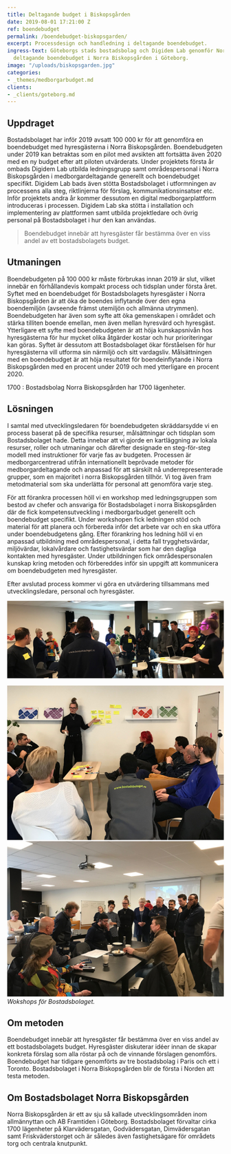 ```yaml
---
title: Deltagande budget i Biskopsgården
date: 2019-08-01 17:21:00 Z
ref: boendebudget
permalink: /boendebudget-biskopsgarden/
excerpt: Processdesign och handledning i deltagande boendebudget.
ingress-text: Göteborgs stads bostadsbolag och Digidem Lab genomför Nordens första
  deltagande boendebudget i Norra Biskopsgården i Göteborg.
image: "/uploads/biskopsgarden.jpg"
categories:
- _themes/medborgarbudget.md
clients:
- _clients/goteborg.md
---
```


## Uppdraget
Bostadsbolaget har inför 2019 avsatt 100 000 kr för att genomföra en boendebudget med hyresgästerna i Norra Biskopsgården. Boendebudgeten under 2019 kan betraktas som en pilot med avsikten att fortsätta även 2020 med en ny budget efter att piloten utvärderats. Under projektets första år ombads Digidem Lab utbilda ledningsgrupp samt områdespersonal i Norra Biskopsgården i medborgardeltagande generellt och boendebudget specifikt. Digidem Lab bads även stötta Bostadsbolaget i utformningen av processens alla steg, riktlinjerna för förslag, kommunikationsinsatser etc. Inför projektets andra år kommer dessutom en digital medborgarplattform introduceras i processen. Digidem Lab ska stötta i installation och implementering av plattformen samt utbilda projektledare och övrig personal på Bostadsbolaget i hur den kan användas.

> Boendebudget innebär att hyresgäster får bestämma över en viss andel av ett bostadsbolagets budget.


## Utmaningen
Boendebudgeten på 100 000 kr måste förbrukas innan 2019 är slut, vilket innebär en förhållandevis kompakt process och tidsplan under första året. Syftet med en boendebudget för Bostadsbolagets hyresgäster i Norra Biskopsgården är att öka de boendes inflytande över den egna boendemiljön (avseende främst utemiljön och allmänna utrymmen). Boendebudgeten har även som syfte att öka gemenskapen i området och stärka tilliten boende emellan, men även mellan hyresvärd och hyresgäst. Ytterligare ett syfte med boendebudgeten är att höja kunskapsnivån hos hyresgästerna för hur mycket olika åtgärder kostar och hur prioriteringar kan göras. Syftet är dessutom att Bostadsbolaget ökar förståelsen för hur hyresgästerna vill utforma sin närmiljö och sitt vardagsliv. Målsättningen med en boendebudget är att höja resultatet för boendeinflytande i Norra Biskopsgården med en procent under 2019 och med ytterligare en procent 2020.

1700
: Bostadsbolag Norra Biskopsgården har 1700 lägenheter.

## Lösningen
I samtal med utvecklingsledaren för boendebudgeten skräddarsydde vi en process baserat på de specifika resurser, målsättningar och tidsplan som Bostadsbolaget hade. Detta innebar att vi gjorde en kartläggning av lokala resurser, roller och utmaningar och därefter designade en steg-för-steg modell med instruktioner för varje fas av budgeten. Processen är medborgarcentrerad utifrån internationellt beprövade metoder för medborgardeltagande och anpassad för att särskilt nå underrepresenterade grupper, som en majoritet i norra Biskopsgården tillhör. Vi tog även fram metodmaterial som ska underlätta för personal att genomföra varje steg.

För att förankra processen höll vi en workshop med ledningsgruppen som bestod av chefer och ansvariga för Bostadsbolaget i norra Biskopsgården där de fick kompetensutveckling i medborgarbudget generellt och boendebudget specifikt. Under workshopen fick ledningen stöd och material för att planera och förbereda inför det arbete var och en ska utföra under boendebudgetens gång. Efter förankring hos ledning höll vi en anpassad utbildning med områdespersonal, i detta fall trygghetsvärdar, miljövärdar, lokalvårdare och fastighetsvärdar som har den dagliga kontakten med hyresgäster. Under utbildningen fick områdespersonalen kunskap kring metoden och förbereddes inför sin uppgift att kommunicera om boendebudgeten med hyresgäster.

Efter avslutad process kommer vi göra en utvärdering tillsammans med utvecklingsledare, personal och hyresgäster.

![](/uploads/biskop1-wide.jpg)

![](/uploads/biskop2.jpg) ![](/uploads/biskop3.jpg) _Wokshops för Bostadsbolaget._

## Om metoden
Boendebudget innebär att hyresgäster får bestämma över en viss andel av ett bostadsbolagets budget. Hyresgäster diskuterar idéer innan de skapar konkreta förslag som alla röstar på och de vinnande förslagen genomförs. Boendebudget har tidigare genomförts av tre bostadsbolag i Paris och ett i Toronto. Bostadsbolaget i Norra Biskopsgården blir de första i Norden att testa metoden.

## Om Bostadsbolaget Norra Biskopsgården
Norra Biskopsgården är ett av sju så kallade utvecklingsområden inom allmännyttan och AB Framtiden i Göteborg. Bostadsbolaget förvaltar cirka 1700 lägenheter på Klarvädersgatan, Godvädersgatan, Dimvädersgatan samt Friskväderstorget och är således även fastighetsägare för områdets torg och centrala knutpunkt.
